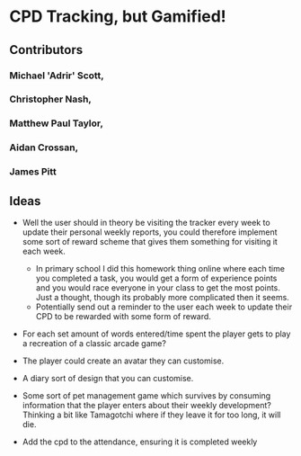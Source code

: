 # CPD Tracking, but Gamified!

## Contributors

### Michael 'Adrir' Scott, 
### Christopher Nash, 
### Matthew Paul Taylor, 
### Aidan Crossan,
### James Pitt

## Ideas
- Well the user should in theory be visiting the tracker every week to update their personal weekly reports, you could therefore implement some sort of reward scheme that gives them something for visiting it each week.
	- In primary school I did this homework thing online where each time you completed a task, you would get a form of experience points and you would race everyone in your class to get the most points. Just a thought, though its probably more complicated then it seems.
	- Potentially send out a reminder to the user each week to update their CPD to be rewarded with some form of reward.

- For each set amount of words entered/time spent the player gets to play a recreation of a classic arcade game?

- The player could create an avatar they can customise.

- A diary sort of design that you can customise.

- Some sort of pet management game which survives by consuming information that the player enters about their weekly development? Thinking a bit like Tamagotchi where if they leave it for too long, it will die.

- Add the cpd to the attendance, ensuring it is completed weekly
